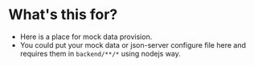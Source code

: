 # What's this for?

- Here is a place for mock data provision.
- You could put your mock data or json-server configure file here and requires them in `backend/**/*` using nodejs way.
